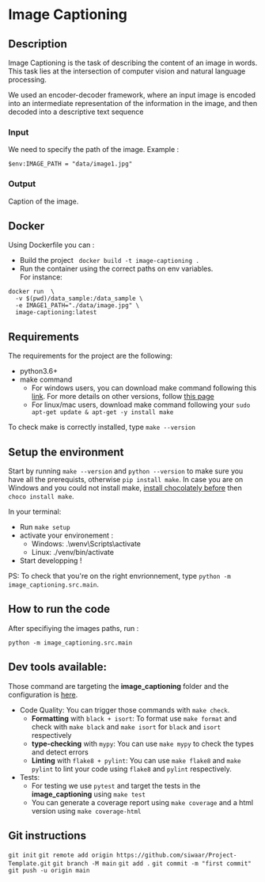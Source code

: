 # Image Captioning

## Description
Image Captioning is the task of describing the content of an image in words. This task lies at the intersection of computer vision and natural language processing. 


We used an encoder-decoder framework, where an input image is encoded into an intermediate representation of the information in the image, and then decoded into a descriptive text sequence


### Input
We need to specify the path of the image.
Example :
```
$env:IMAGE_PATH = "data/image1.jpg"
```
### Output
Caption of the image.

## Docker
Using Dockerfile you can :
- Build the project 
` docker build -t image-captioning .`
- Run the container using the correct paths on env variables.   
For instance:
```
docker run  \
  -v $(pwd)/data_sample:/data_sample \
  -e IMAGE1_PATH="./data/image.jpg" \
  image-captioning:latest 
```

## Requirements
The requirements for the project are the following:
- python3.6+
- make command
    - For windows users, you can download make command following this [link](https://sourceforge.net/projects/gnuwin32/files/make/3.81/make-3.81.exe/download?use_mirror=netix&download=). For more details on other versions, follow [this page](https://gnuwin32.sourceforge.net/packages/make.htm)
    - For linux/mac users, download make command following your ``sudo apt-get update & apt-get -y install make``

To check make is correctly installed, type ``make --version``

## Setup the environment

Start by running ``make --version`` and ``python --version`` to make sure you have all the prerequists, otherwise ``pip install make``.
In case you are on Windows and you could not install make, [install chocolately before](https://chocolatey.org/install)
then ``choco install make``.

In your terminal:
- Run ``make setup``
- activate your environement :
    - Windows: .\wenv\Scripts\activate
    - Linux:   ./venv/bin/activate
- Start developping !

PS: To check that you're on the right envrionnement, type ``python -m image_captioning.src.main``.

## How to run the code
After specifiying the images paths, run :
```
python -m image_captioning.src.main
```

## Dev tools available:

Those command are targeting the **image_captioning** folder and the configuration is [here](setup.cfg).

* Code Quality: You can trigger those commands with `make check`.
  * **Formatting** with `black + isort`: To format use ``make format`` and check with `make black` and `make isort` for `black` and `isort` respectively
  * **type-checking** with `mypy`: You can use `make mypy` to check the types and detect errors
  * **Linting** with `flake8 + pylint`: You can use `make flake8` and `make pylint` to lint your code using `flake8` and `pylint` respectively.
* Tests:
  * For testing we use `pytest` and target the tests in the **image_captioning** using `make test`
  * You can generate a coverage report using `make coverage` and a html version using `make coverage-html`


## Git instructions

``git init``
``git remote add origin https://github.com/siwaar/Project-Template.git``
``git branch -M main``
``git add .``
``git commit -m "first commit"``
``git push -u origin main``